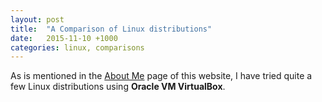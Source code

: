 ```yaml
---
layout: post
title:  "A Comparison of Linux distributions"
date:   2015-11-10 +1000
categories: linux, comparisons
---
```


As is mentioned in the [About Me](https://fusion809.github.io/about-me/) page of this website, I have tried quite a few Linux distributions using **Oracle VM VirtualBox**. 
